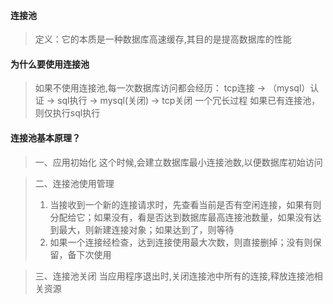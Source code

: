 #### 连接池
> 定义：它的本质是一种数据库高速缓存,其目的是提高数据库的性能

#### 为什么要使用连接池
> 如果不使用连接池,每一次数据库访问都会经历：
> tcp连接 -> （mysql）认证 -> sql执行 -> mysql(关闭) -> tcp关闭 一个冗长过程
> 如果已有连接池，则仅执行sql执行

#### 连接池基本原理？
> 一、应用初始化
> 这个时候,会建立数据库最小连接池数,以便数据库初始访问

> 二、连接池使用管理
> 1. 当接收到一个新的连接请求时，先查看当前是否有空闲连接，如果有则分配给它；如果没有，看是否达到数据库最高连接池数量，如果没有达到最大，则新建连接对象；如果达到了，则等待
> 2. 如果一个连接经检查，达到连接使用最大次数，则直接删掉；没有则保留，备下次使用

> 三、连接池关闭
> 当应用程序退出时,关闭连接池中所有的连接,释放连接池相关资源

